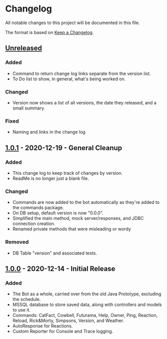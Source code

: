 # Changelog
All notable changes to this project will be documented in this file.

The format is based on [Keep a Changelog](https://keepachangelog.com/en/1.0.0/).

## [Unreleased][Unreleased]
### Added
- Command to return change log links separate from the version list.
- To Do list to show, in general, what's being worked on.

### Changed
- Version now shows a list of all versions, the date they released, and a small summary.

### Fixed
- Naming and links in the change log

## [1.0.1][1.0.1] - 2020-12-19 - General Cleanup
### Added
- This change log to keep track of changes by version.
- ReadMe is no longer just a blank file.

### Changed
- Commands are now added to the bot automatically as they're added to the commands package.
- On DB setup, default version is now "0.0.0".
- Simplified the main method, mock server/responses, and JDBC connection creation.
- Renamed private methods that were misleading or wordy

### Removed
- DB Table "version" and associated tests.

## [1.0.0][1.0.0] - 2020-12-14 - Initial Release
### Added
- The Bot as a whole, carried over from the old Java Prototype, excluding the schedule.
- MSSQL database to store saved data, along with controllers and models to use it.
- Commands: CatFact, Cowbell, Futurama, Help, Owner, Ping, Reaction, Reload, Rick&Morty, Simpsons, Version, and Weather.
- AutoResponse for Reactions.
- Custom Reporter for Console and Trace logging.

[Unreleased]: https://github.com/DarrenSJones/JonesBot/compare/v1.0.1...dev
[1.0.2]: https://github.com/DarrenSJones/JonesBot/compare/v1.0.1...v1.0.2
[1.0.1]: https://github.com/DarrenSJones/JonesBot/compare/v1.0.0...v1.0.1
[1.0.0]: https://github.com/DarrenSJones/JonesBot/releases/tag/v1.0.0